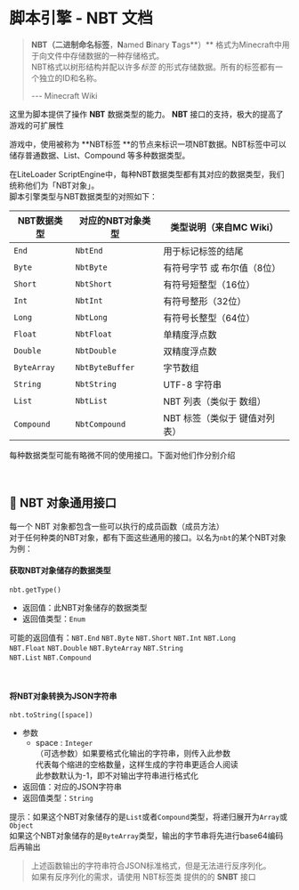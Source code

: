 # 脚本引擎 - NBT 文档

> **NBT（二进制命名标签**，**N**amed **B**inary **T**ags**）** 格式为Minecraft中用于向文件中存储数据的一种存储格式。   
> NBT格式以树形结构并配以许多*标签* 的形式存储数据。所有的标签都有一个独立的ID和名称。
>
> --- Minecraft Wiki

这里为脚本提供了操作 **NBT** 数据类型的能力。 **NBT** 接口的支持，极大的提高了游戏的可扩展性

游戏中，使用被称为 **NBT标签 **的节点来标识一项NBT数据。NBT标签中可以储存普通数据、List、Compound 等多种数据类型。   

在LiteLoader ScriptEngine中，每种NBT数据类型都有其对应的数据类型，我们统称他们为「NBT对象」。  
脚本引擎类型与NBT数据类型的对照如下：

| NBT数据类型 | 对应的NBT对象类型 | 类型说明（来自MC Wiki）       |
| ----------- | ----------------- | ----------------------------- |
| `End`       | `NbtEnd`          | 用于标记标签的结尾            |
| `Byte`      | `NbtByte`         | 有符号字节 或 布尔值（8位）   |
| `Short`     | `NbtShort`        | 有符号短整型（16位）          |
| `Int`       | `NbtInt`          | 有符号整形（32位）            |
| `Long`      | `NbtLong`         | 有符号长整型（64位）          |
| `Float`     | `NbtFloat`        | 单精度浮点数                  |
| `Double`    | `NbtDouble`       | 双精度浮点数                  |
| `ByteArray` | `NbtByteBuffer`   | 字节数组                      |
| `String`    | `NbtString`       | UTF-8 字符串                  |
| `List`      | `NbtList`         | NBT 列表（类似于 数组）       |
| `Compound`  | `NbtCompound`     | NBT 标签（类似于 键值对列表） |

每种数据类型可能有略微不同的使用接口。下面对他们作分别介绍

<br>

## 🎈  NBT 对象通用接口

每一个 NBT 对象都包含一些可以执行的成员函数（成员方法）  
对于任何种类的NBT对象，都有下面这些通用的接口。以名为`nbt`的某个NBT对象为例：

#### 获取NBT对象储存的数据类型

`nbt.getType()`

- 返回值：此NBT对象储存的数据类型
- 返回值类型：`Enum`

可能的返回值有：`NBT.End` `NBT.Byte` `NBT.Short` `NBT.Int` `NBT.Long`   
`NBT.Float` `NBT.Double` `NBT.ByteArray` `NBT.String`  
`NBT.List` `NBT.Compound`

<br>

#### 将NBT对象转换为JSON字符串

`nbt.toString([space])`

- 参数
  - space : `Integer`  
    （可选参数）如果要格式化输出的字符串，则传入此参数  
    代表每个缩进的空格数量，这样生成的字符串更适合人阅读  
    此参数默认为-1，即不对输出字符串进行格式化
- 返回值：对应的JSON字符串
- 返回值类型：`String`

提示：如果这个NBT对象储存的是`List`或者`Compound`类型，将递归展开为`Array`或`Object`  
如果这个NBT对象储存的是`ByteArray`类型，输出的字节串将先进行base64编码后再输出

> 上述函数输出的字符串符合JSON标准格式，但是无法进行反序列化。  
> 如果有反序列化的需求，请使用 NBT标签类 提供的的 **SNBT** 接口

<br>